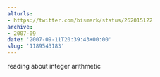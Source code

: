```yaml
---
alturls:
- https://twitter.com/bismark/status/262015122
archive:
- 2007-09
date: '2007-09-11T20:39:43+00:00'
slug: '1189543183'
---
```


reading about integer arithmetic

